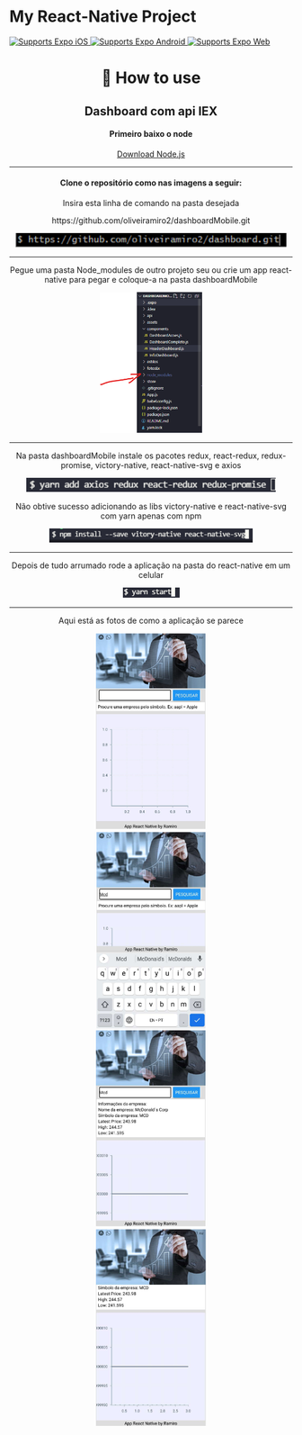 # My React-Native Project

<p>
  <!-- iOS -->
  <a href="https://itunes.apple.com/app/apple-store/id982107779">
    <img alt="Supports Expo iOS" longdesc="Supports Expo iOS" src="https://img.shields.io/badge/iOS-4630EB.svg?style=flat-square&logo=APPLE&labelColor=999999&logoColor=fff" />
  </a>
  <!-- Android -->
  <a href="https://play.google.com/store/apps/details?id=host.exp.exponent&referrer=blankexample">
    <img alt="Supports Expo Android" longdesc="Supports Expo Android" src="https://img.shields.io/badge/Android-4630EB.svg?style=flat-square&logo=ANDROID&labelColor=A4C639&logoColor=fff" />
  </a>
  <!-- Web -->
  <a href="https://docs.expo.io/workflow/web/">
    <img alt="Supports Expo Web" longdesc="Supports Expo Web" src="https://img.shields.io/badge/web-4630EB.svg?style=flat-square&logo=GOOGLE-CHROME&labelColor=4285F4&logoColor=fff" />
  </a>
</p>



<div align='center'>
    <h1>🚀 How to use</h1>
    <h2>Dashboard com api IEX</h2>
    <h4>Primeiro baixo o node</h4>
    <a href='https://nodejs.org/pt-br/download/'> Download Node.js </a>
    <hr />
    <h4>Clone o repositório como nas imagens a seguir: </h4>
    <p>Insira esta linha de comando na pasta desejada</p>	
    <p>https://github.com/oliveiramiro2/dashboardMobile.git</p>
    <img src='https://github.com/oliveiramiro2/dashboard/blob/main/imgsReadMe/download.png?raw=true' height='25' />
    <br /><hr />
    <p>Pegue uma pasta Node_modules de outro projeto seu ou crie um app react-native para pegar e coloque-a na pasta dashboardMobile</p>
    <img src='https://github.com/oliveiramiro2/dashboardMobile/blob/main/fotosEx/nodeModules.png?raw=true' height='250' />
    <br /><hr />
    <p>Na pasta dashboardMobile instale os pacotes redux, react-redux, redux-promise, victory-native, react-native-svg e axios</p>  
    <img src='https://github.com/oliveiramiro2/dashboardMobile/blob/main/fotosEx/yarnPacks.png?raw=true' height='25' />
    <p>Não obtive sucesso adicionando as libs victory-native e react-native-svg com yarn apenas com npm</p>
    <img src='https://github.com/oliveiramiro2/dashboardMobile/blob/main/fotosEx/npmPacks.png?raw=true' height='25' />
    <br /><hr />
    <p>Depois de tudo arrumado rode a aplicação na pasta do react-native em um celular</p>
        <img src='https://github.com/oliveiramiro2/dashboardMobile/blob/main/fotosEx/start.png?raw=true' />
    <br /><hr />
    <p>Aqui está as fotos de como a aplicação se parece</p>
    <img src='https://github.com/oliveiramiro2/dashboardMobile/blob/main/fotosEx/pag1.png?raw=true' height='350' />
    <br />
    <img src='https://github.com/oliveiramiro2/dashboardMobile/blob/main/fotosEx/pag2.png?raw=true' height='350' />
    <br />
    <img src='https://github.com/oliveiramiro2/dashboardMobile/blob/main/fotosEx/pag3.png?raw=true' height='350' />
    <br />
    <img src='https://github.com/oliveiramiro2/dashboardMobile/blob/main/fotosEx/pag4.png?raw=true' height='350' />
    <br />
</div>